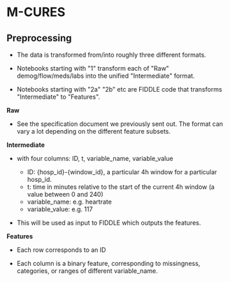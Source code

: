 # M-CURES

## Preprocessing

- The data is transformed from/into roughly three different formats. 

- Notebooks starting with "1" transform each of "Raw" demog/flow/meds/labs into the unified "Intermediate" format. 

- Notebooks starting with "2a" "2b" etc are FIDDLE code that transforms "Intermediate" to "Features". 

**Raw**
- See the specification document we previously sent out. The format can vary a lot depending on the different feature subsets. 


**Intermediate**

- with four columns: ID, t, variable_name, variable_value
    - ID: {hosp_id}-{window_id}, a particular 4h window for a particular hosp_id. 
    - t: time in minutes relative to the start of the current 4h window (a value between 0 and 240)
    - variable_name: e.g. heartrate
    - variable_value: e.g. 117

- This will be used as input to FIDDLE which outputs the features.

**Features**

- Each row corresponds to an ID

- Each column is a binary feature, corresponding to missingness, categories, or ranges of different variable_name.
